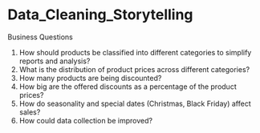 # Data_Cleaning_Storytelling

Business Questions
1.	How should products be classified into different categories to simplify reports and analysis?
2.	What is the distribution of product prices across different categories?
3.	How many products are being discounted?
4.	How big are the offered discounts as a percentage of the product prices?
5.	How do seasonality and special dates (Christmas, Black Friday) affect sales?
6.	How could data collection be improved?
